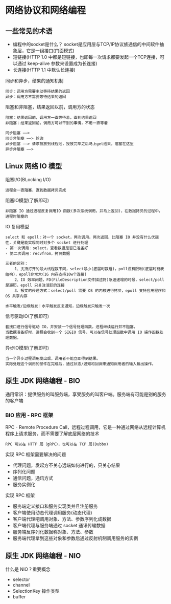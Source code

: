 # 网络协议和网络编程

## 一些常见的术语

- 编程中的socket是什么？
	socket是应用层与TCP/IP协议族通信的中间软件抽象层，它是一组接口(门面模式)
- 短链接(HTTP 1.0 中都是短链接，也即每一次请求都要发起一个TCP连接，可以通过 keep-alive 参数来设置成为长连接)
- 长连接(HTTP 1.1 中默认长连接)

同步和异步，结果的通知机制

    同步：调用方需要主动等待结果的返回
    异步：调用方不需要等待结果的返回
    
阻塞和非阻塞，结果返回以前，调用方的状态

    阻塞：结果返回前，调用方一直等待着，直到结果返回
    非阻塞：结果返回前，调用方可以干别的事情，不用一直等着
    
    同步阻塞 ——> 
    同步非阻塞 ——> 轮询
    异步阻塞 ——> 请求投放到线程池，投放完毕之后马上get结果，阻塞在这里
    异步非阻塞 ——> 

## Linux 网络 IO 模型
   
阻塞I/O(BLocking I/O)

    进程会一直阻塞，直到数据拷贝完成
    
阻塞IO模型(了解即可)

    非阻塞 IO 通过进程反复调用IO 函数(多次系统调用，并马上返回)，在数据拷贝的过程中，进程时阻塞的
    
IO 复用模型

    select 和 epoll：对一个 socket，两次调用，两次返回，比阻塞 IO 并没有什么优越性，关键是能实现同时对多个 socket 进行处理
    - 第一次调用：select，查看数据是否已准备好
    - 第二次调用：recvfrom，拷贝数据
    
    三者的区别：
        1、支持打开的最大线程数不同，select最小(底层时数组)，poll没有限制(底层时链表结构)，epoll非常大(1G 内存支持10w个连接)
        2、IO 效率问题，FD(FileDescription文件描述符)急速递增的时候，select/poll 是遍历，epoll 只关注活跃的连接
        3、报文的传递方式：select/poll 需要 OS 的内核进行拷贝，epoll 支持应用程序和 OS 共享内存
        
    水平触发/边缘触发：水平触发反复通知，边缘触发只触发一次
    
信号驱动IO(了解即可)

    套接口进行信号驱动 IO，并安装一个信号处理函数，进程继续运行并不阻塞。
    当数据准备好时，进程会收到一个 SIGIO 信号，可以在信号处理函数中调用 IO 操作函数处理数据。
    
异步IO模型(了解即可)

    当一个异步过程调用发出后，调用者不能立即得到结果。
    实际处理这个调用的部件在完成后，通过状态/通知和回调来通知调用者的输入输出操作。
    
## 原生 JDK 网络编程 - BIO

通用常识：提供服务的叫服务端，享受服务的叫客户端。服务端有可能是别的服务的客户端

### BIO 应用 - RPC 框架

RPC - Remote Procedure Call，远程过程调用，它是一种通过网络从远程计算机程序上请求服务，而不需要了解底层网络的技术

    RPC 可以在 HTTP 层（gRPC），也可以在 TCP 层(Dubbo)
    
实现 RPC 框架需要解决的问题

- 代理问题，发起方不关心远端如何进行的，只关心结果
- 序列化问题
- 通信问题，通讯方式
- 服务实例化

实现 RPC 框架

- 服务端定义接口和服务实现类并且注册服务
- 客户端使用动态代理调用服务(动态代理)
- 客户端代理吧调用对象、方法、参数序列化成数据
- 客户端代理与服务端通过 socket 通讯传输数据
- 服务端反序列化数据称对象、方法、参数
- 服务端代理拿到这些对象和参数后通过反射机制调用服务的实例

## 原生 JDK 网络编程 - NIO

什么是 NIO？重要概念

- selector
- channel
- SelectionKey 操作类型
- buffer